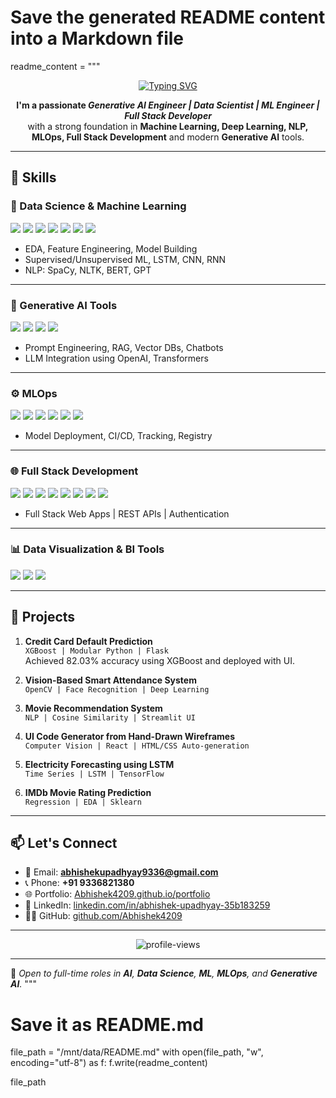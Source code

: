 # Save the generated README content into a Markdown file
readme_content = """
<div align="center">
  <a href="https://git.io/typing-svg">
    <img src="https://readme-typing-svg.herokuapp.com?font=Fira+Code&pause=1000&color=FF7949&width=750&lines=Hi+there%2C+I'm+Abhishek+Upadhyay!;Gen+AI+Engineer%7CData+Scientist%7CML+Engineer%7CData+Analyst" alt="Typing SVG" />
  </a>
</div>

<p align="center">
  <b>I'm a passionate <em>Generative AI Engineer | Data Scientist | ML Engineer | Full Stack Developer</em></b>  
  <br>with a strong foundation in <b>Machine Learning, Deep Learning, NLP, MLOps, Full Stack Development</b> and modern <b>Generative AI</b> tools.
</p>

---

## 🧠 Skills

### 🚀 Data Science & Machine Learning

<p>
  <img src="https://img.shields.io/badge/Python-3776AB?style=for-the-badge&logo=python&logoColor=white" />
  <img src="https://img.shields.io/badge/Numpy-013243?style=for-the-badge&logo=numpy&logoColor=white" />
  <img src="https://img.shields.io/badge/Pandas-150458?style=for-the-badge&logo=pandas&logoColor=white" />
  <img src="https://img.shields.io/badge/Matplotlib-ff4c00?style=for-the-badge&logo=plotly&logoColor=white" />
  <img src="https://img.shields.io/badge/Scikit--Learn-F7931E?style=for-the-badge&logo=scikitlearn&logoColor=white" />
  <img src="https://img.shields.io/badge/TensorFlow-FF6F00?style=for-the-badge&logo=tensorflow&logoColor=white" />
  <img src="https://img.shields.io/badge/Keras-D00000?style=for-the-badge&logo=keras&logoColor=white" />
</p>

- EDA, Feature Engineering, Model Building  
- Supervised/Unsupervised ML, LSTM, CNN, RNN  
- NLP: SpaCy, NLTK, BERT, GPT  

---

### 🤖 Generative AI Tools

<p>
  <img src="https://img.shields.io/badge/LangChain-000000?style=for-the-badge" />
  <img src="https://img.shields.io/badge/HuggingFace-FFD21F?style=for-the-badge&logo=huggingface&logoColor=black" />
  <img src="https://img.shields.io/badge/OpenAI-412991?style=for-the-badge&logo=openai&logoColor=white" />
  <img src="https://img.shields.io/badge/Pinecone-4F3CC9?style=for-the-badge&logo=pinecone&logoColor=white" />
</p>

- Prompt Engineering, RAG, Vector DBs, Chatbots  
- LLM Integration using OpenAI, Transformers  

---

### ⚙️ MLOps

<p>
  <img src="https://img.shields.io/badge/Flask-000000?style=for-the-badge&logo=flask&logoColor=white" />
  <img src="https://img.shields.io/badge/FastAPI-005571?style=for-the-badge&logo=fastapi&logoColor=white" />
  <img src="https://img.shields.io/badge/Streamlit-FF4B4B?style=for-the-badge&logo=streamlit&logoColor=white" />
  <img src="https://img.shields.io/badge/Docker-2496ED?style=for-the-badge&logo=docker&logoColor=white" />
  <img src="https://img.shields.io/badge/GitHub_Actions-2088FF?style=for-the-badge&logo=github-actions&logoColor=white" />
  <img src="https://img.shields.io/badge/MLflow-1679B1?style=for-the-badge&logo=mlflow&logoColor=white" />
</p>

- Model Deployment, CI/CD, Tracking, Registry  

---

### 🌐 Full Stack Development

<p>
  <img src="https://img.shields.io/badge/HTML5-E34F26?style=for-the-badge&logo=html5&logoColor=white" />
  <img src="https://img.shields.io/badge/CSS3-1572B6?style=for-the-badge&logo=css3&logoColor=white" />
  <img src="https://img.shields.io/badge/JavaScript-F7DF1E?style=for-the-badge&logo=javascript&logoColor=black" />
  <img src="https://img.shields.io/badge/React-20232A?style=for-the-badge&logo=react&logoColor=61DAFB" />
  <img src="https://img.shields.io/badge/Tailwind_CSS-38B2AC?style=for-the-badge&logo=tailwind-css&logoColor=white" />
  <img src="https://img.shields.io/badge/Node.js-339933?style=for-the-badge&logo=nodedotjs&logoColor=white" />
  <img src="https://img.shields.io/badge/Express.js-000000?style=for-the-badge&logo=express&logoColor=white" />
  <img src="https://img.shields.io/badge/MongoDB-47A248?style=for-the-badge&logo=mongodb&logoColor=white" />
</p>

- Full Stack Web Apps | REST APIs | Authentication  

---

### 📊 Data Visualization & BI Tools

<p>
  <img src="https://img.shields.io/badge/Power_BI-F2C811?style=for-the-badge&logo=powerbi&logoColor=black" />
  <img src="https://img.shields.io/badge/Tableau-E97627?style=for-the-badge&logo=tableau&logoColor=white" />
  <img src="https://img.shields.io/badge/Excel-217346?style=for-the-badge&logo=microsoft-excel&logoColor=white" />
</p>

---

## 💼 Projects

1. **Credit Card Default Prediction**  
   `XGBoost | Modular Python | Flask`  
   Achieved 82.03% accuracy using XGBoost and deployed with UI.

2. **Vision-Based Smart Attendance System**  
   `OpenCV | Face Recognition | Deep Learning`

3. **Movie Recommendation System**  
   `NLP | Cosine Similarity | Streamlit UI`

4. **UI Code Generator from Hand-Drawn Wireframes**  
   `Computer Vision | React | HTML/CSS Auto-generation`

5. **Electricity Forecasting using LSTM**  
   `Time Series | LSTM | TensorFlow`

6. **IMDb Movie Rating Prediction**  
   `Regression | EDA | Sklearn`

---

## 📫 Let's Connect

- 📧 Email: **abhishekupadhyay9336@gmail.com**  
- 📞 Phone: **+91 9336821380**  
- 🌐 Portfolio: [Abhishek4209.github.io/portfolio](https://Abhishek4209.github.io/portfolio)  
- 💼 LinkedIn: [linkedin.com/in/abhishek-upadhyay-35b183259](https://www.linkedin.com/in/abhishek-upadhyay-35b183259/)  
- 🧑‍💻 GitHub: [github.com/Abhishek4209](https://github.com/Abhishek4209)

---

<p align="center">
  <img src="https://komarev.com/ghpvc/?username=Abhishek4209&label=Profile%20views&color=0e75b6&style=flat" alt="profile-views" />
</p>

---

🔗 _Open to full-time roles in **AI**, **Data Science**, **ML**, **MLOps**, and **Generative AI**._
"""

# Save it as README.md
file_path = "/mnt/data/README.md"
with open(file_path, "w", encoding="utf-8") as f:
    f.write(readme_content)

file_path

